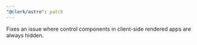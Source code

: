 ```yaml
---
"@clerk/astro": patch
---
```


Fixes an issue where control components in client-side rendered apps are always hidden.
